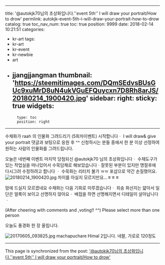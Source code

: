 
---
title: '@autokjk70님의 초상화입니다.''event 5th'' I will draw your portrait/How  to  drow'
permlink: autokjk-event-5th-i-will-draw-your-portrait-how-to-drow
catalog: true
toc_nav_num: true
toc: true
position: 9999
date: 2018-02-14 10:21:51
categories:
- kr-art
tags:
- kr-art
- kr-event
- kr-newbie
- art
- jjangjjangman
thumbnail: 'https://steemitimages.com/DQmSEdvsBUsGUc9xuMrD8uN4ukVGuEFQuycxn7D8Rh8arJS/20180214_1900420.jpg'
sidebar:
    right:
        sticky: true
widgets:
    -
        type: toc
        position: right
---


수채화가 raah 의 인물화 그려드리기
 (5회차이벤트) 시작합니다ㆍ
I will draw& give your portrait 
댓글과 보팅으로 응원 후 ^^ 신청하시는 분들 중에서 한 분 이상 선정하여
원하는 사람의 인물화를 그려드립니다.

오늘은 네번째 이벤트  마지막 당첨되신 @autokjk70 님의 초상화입니다ㆍ 
수채도구가 있는 작업실을 떠나있어서 수묵담채로  해보았습니다ㆍ잘못된 부분이 있지만  명절후에 다시그려 수정하려고 합니다 ㆍ
 수묵화는 리터치 불가  ㅠㅠ
포샵으로 약간 손질했어요.
![20180214_1900420.jpg](https://steemitimages.com/DQmSEdvsBUsGUc9xuMrD8uN4ukVGuEFQuycxn7D8Rh8arJS/20180214_1900420.jpg)
차이를 아실지 모르지만요...ㅎㅎㅎ

맘에 드실지 모르겠네요  수채화는 다음 기회로  미루겠습니다ㆍ 죄송
화선지는 얇아서 일단은 얼룩이 보이고 선명하지  않아요ㆍ 배접을 하면 선명해지면서 디테일이 살아납니다ㆍ

(After cheering with comments and ,voting!! ^^)
Please select more than one person


오늘도 풍경화 한 장 올립니다.

![20170605_093825.jpg](https://steemitimages.com/DQmbWnmczS9BQZEKKrWsTcasiFE3qAAvUrn51E39JDZPEHY/20170605_093825.jpg)
machapuchare Himal 2입니다. 네팔, 가로로 120정도

- - -

This page is synchronized from the post: ['@autokjk70님의 초상화입니다.''event 5th'' I will draw your portrait/How  to  drow'](https://steemit.com/@raah/autokjk-event-5th-i-will-draw-your-portrait-how-to-drow)

